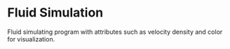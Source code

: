 # Fluid Simulation
 Fluid simulating program with attributes such as velocity density and color for visualization.
